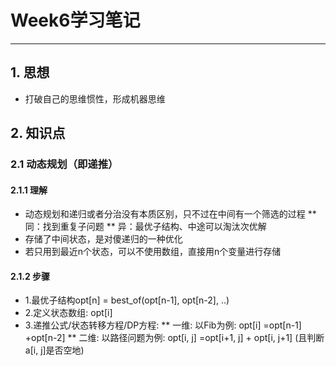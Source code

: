 ﻿# Week6学习笔记

---

## 1. 思想

* 打破自己的思维惯性，形成机器思维

## 2. 知识点

### 2.1 动态规划（即递推）

####  2.1.1 理解
* 动态规划和递归或者分治没有本质区别，只不过在中间有一个筛选的过程
** 同：找到重复子问题
** 异：最优子结构、中途可以淘汰次优解
* 存储了中间状态，是对傻递归的一种优化
* 若只用到最近n个状态，可以不使用数组，直接用n个变量进行存储

####  2.1.2 步骤
* 1.最优子结构opt[n] = best_of(opt[n-1], opt[n-2], ..)
* 2.定义状态数组: opt[i]
* 3.递推公式/状态转移方程/DP方程:
** 一维: 以Fib为例: opt[i] =opt[n-1] +opt[n-2]
** 二维: 以路径问题为例: opt[i, j] =opt[i+1, j] + opt[i, j+1] (且判断a[i, j]是否空地)








